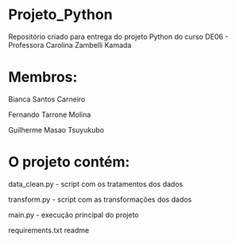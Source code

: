 # Projeto_Python
Repositório criado para entrega do projeto Python do curso DE06 - Professora Carolina Zambelli Kamada

# Membros:

Bianca Santos Carneiro

Fernando Tarrone Molina

Guilherme Masao Tsuyukubo

# O projeto contém:

data_clean.py - script com os tratamentos dos dados

transform.py - script com as transformações dos dados

main.py - execução principal do projeto

requirements.txt
readme
